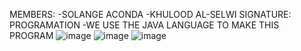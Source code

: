 MEMBERS:
-SOLANGE ACONDA 
-KHULOOD AL-SELWI
SIGNATURE: PROGRAMATION
-WE USE THE JAVA LANGUAGE TO MAKE THIS PROGRAM
![image](https://github.com/khulood2004/PROJECT/assets/169868069/404c3f5e-cf1d-47d6-8378-18309fb2b488)
![image](https://github.com/khulood2004/PROJECT/assets/169868069/bbfaf125-fbcf-4de9-886d-948f71465939)
![image](https://github.com/khulood2004/PROJECT/assets/169868069/cfe6806f-f968-4315-ab58-f6a64d1ec857)
